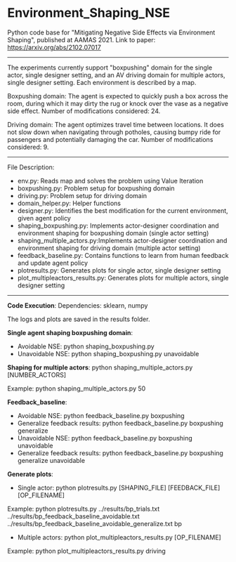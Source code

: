 # Environment_Shaping_NSE
Python code base for "Mitigating Negative Side Effects via Environment Shaping", published at AAMAS 2021. 
Link to paper: https://arxiv.org/abs/2102.07017

-----------------------------------------------------------------------------------------------------------
The experiments currently support "boxpushing" domain for the single actor, single designer setting, and an AV driving domain for multiple actors, single designer setting. Each environment is described by a map. 

Boxpushing domain: The agent is expected to quickly push a box across the room, during which it may dirty the rug or knock over the vase as a negative side effect. Number of modifications considered: 24.

Driving domain: The agent optimizes travel time between locations. It does not slow down when navigating through potholes, causing bumpy ride for passengers and potentially damaging the car. Number of modifications considered: 9.

-----------------------------------------------------------------------------------------------------------
File Description:
- env.py: Reads map and solves the problem using Value Iteration
- boxpushing.py: Problem setup for boxpushing domain 
- driving.py: Problem setup for driving domain
- domain_helper.py: Helper functions
- designer.py: Identifies the best modification for the current environment, given agent policy  
- shaping_boxpushing.py: Implements actor-designer coordination and environment shaping for boxpushing domain (single actor setting)
- shaping_multiple_actors.py:Implements actor-designer coordination and environment shaping for driving domain (multiple actor setting)
- feedback_baseline.py: Contains functions to learn from human feedback and update agent policy
- plotresults.py: Generates plots for single actor, single designer setting
- plot_multipleactors_results.py: Generates plots for multiple actors, single designer setting

-----------------------------------------------------------------------------------------------------------

**Code Execution**:
Dependencies: sklearn, numpy

The logs and plots are saved in the results folder. 

**Single agent shaping boxpushing domain**:
- Avoidable NSE: python shaping_boxpushing.py 
- Unavoidable NSE: python shaping_boxpushing.py unavoidable

**Shaping for multiple actors**:
python shaping_multiple_actors.py [NUMBER_ACTORS]

Example: python shaping_multiple_actors.py 50

**Feedback_baseline**:
- Avoidable NSE: python feedback_baseline.py boxpushing
- Generalize feedback results: python feedback_baseline.py boxpushing generalize
- Unavoidable NSE: python feedback_baseline.py boxpushing unavoidable
- Generalize feedback results: python feedback_baseline.py boxpushing generalize unavoidable

**Generate plots**:
- Single actor: python plotresults.py [SHAPING_FILE] [FEEDBACK_FILE] [OP_FILENAME]

Example: python plotresults.py ../results/bp_trials.txt ../results/bp_feedback_baseline_avoidable.txt ../results/bp_feedback_baseline_avoidable_generalize.txt bp
- Multiple actors: python plot_multipleactors_results.py [OP_FILENAME]

Example: python plot_multipleactors_results.py driving

